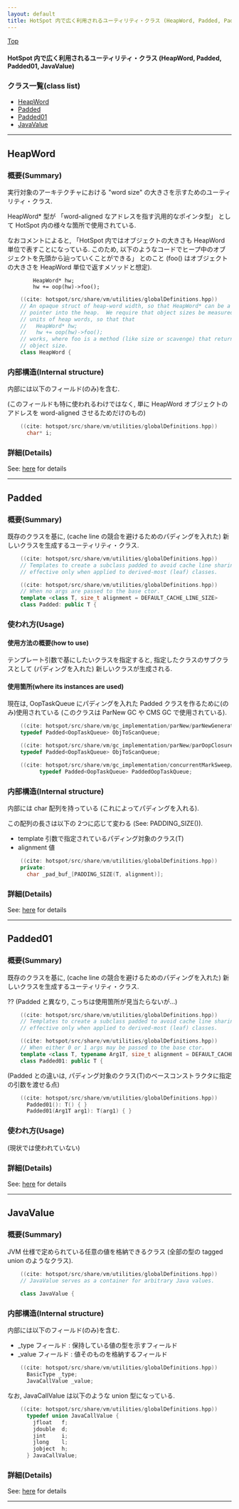 ```yaml
---
layout: default
title: HotSpot 内で広く利用されるユーティリティ・クラス (HeapWord, Padded, Padded01, JavaValue)
---
```

[Top](../index.html)

#### HotSpot 内で広く利用されるユーティリティ・クラス (HeapWord, Padded, Padded01, JavaValue)



### クラス一覧(class list)

  * [HeapWord](#noHW-OBwbR)
  * [Padded](#noGCRvC7dC)
  * [Padded01](#noQZ5cfE5T)
  * [JavaValue](#noUzZmfIAm)


---
## <a name="noHW-OBwbR" id="noHW-OBwbR">HeapWord</a>

### 概要(Summary)
実行対象のアーキテクチャにおける "word size" の大きさを示すためのユーティリティ・クラス.

HeapWord* 型が 「word-aligned なアドレスを指す汎用的なポインタ型」 として HotSpot 内の様々な箇所で使用されている.

なおコメントによると, 
「HotSpot 内ではオブジェクトの大きさも HeapWord 単位で表すことになっている.
このため, 以下のようなコードでヒープ中のオブジェクトを先頭から辿っていくことができる」 とのこと
(foo() はオブジェクトの大きさを HeapWord 単位で返すメソッドと想定).

            HeapWord* hw;
            hw += oop(hw)->foo();


```cpp
    ((cite: hotspot/src/share/vm/utilities/globalDefinitions.hpp))
    // An opaque struct of heap-word width, so that HeapWord* can be a generic
    // pointer into the heap.  We require that object sizes be measured in
    // units of heap words, so that that
    //   HeapWord* hw;
    //   hw += oop(hw)->foo();
    // works, where foo is a method (like size or scavenge) that returns the
    // object size.
    class HeapWord {
```

### 内部構造(Internal structure)
内部には以下のフィールド(のみ)を含む.

(このフィールドも特に使われるわけではなく, 単に HeapWord オブジェクトのアドレスを word-aligned させるためだけのもの)


```cpp
    ((cite: hotspot/src/share/vm/utilities/globalDefinitions.hpp))
      char* i;
```




### 詳細(Details)
See: [here](../doxygen/classHeapWord.html) for details

---
## <a name="noGCRvC7dC" id="noGCRvC7dC">Padded</a>

### 概要(Summary)
既存のクラスを基に, (cache line の競合を避けるためのパディングを入れた) 新しいクラスを生成するユーティリティ・クラス.


```cpp
    ((cite: hotspot/src/share/vm/utilities/globalDefinitions.hpp))
    // Templates to create a subclass padded to avoid cache line sharing.  These are
    // effective only when applied to derived-most (leaf) classes.
```


```cpp
    ((cite: hotspot/src/share/vm/utilities/globalDefinitions.hpp))
    // When no args are passed to the base ctor.
    template <class T, size_t alignment = DEFAULT_CACHE_LINE_SIZE>
    class Padded: public T {
```


### 使われ方(Usage)
#### 使用方法の概要(how to use)
テンプレート引数で基にしたいクラスを指定すると,
指定したクラスのサブクラスとして (パディングを入れた) 新しいクラスが生成される.

#### 使用箇所(where its instances are used)
現在は, OopTaskQueue にパディングを入れた Padded<OopTaskQueue> クラスを作るために(のみ)使用されている
(このクラスは ParNew GC や CMS GC で使用されている).


```cpp
    ((cite: hotspot/src/share/vm/gc_implementation/parNew/parNewGeneration.hpp))
    typedef Padded<OopTaskQueue> ObjToScanQueue;
```


```cpp
    ((cite: hotspot/src/share/vm/gc_implementation/parNew/parOopClosures.hpp))
    typedef Padded<OopTaskQueue> ObjToScanQueue;
```


```cpp
    ((cite: hotspot/src/share/vm/gc_implementation/concurrentMarkSweep/concurrentMarkSweepGeneration.cpp))
          typedef Padded<OopTaskQueue> PaddedOopTaskQueue;
```

### 内部構造(Internal structure)
内部には char 配列を持っている (これによってパディングを入れる).

この配列の長さは以下の 2つに応じて変わる (See: PADDING_SIZE()).

* template 引数で指定されているパディング対象のクラス(T)
* alignment 値


```cpp
    ((cite: hotspot/src/share/vm/utilities/globalDefinitions.hpp))
    private:
      char _pad_buf_[PADDING_SIZE(T, alignment)];
```




### 詳細(Details)
See: [here](../doxygen/classPadded.html) for details

---
## <a name="noQZ5cfE5T" id="noQZ5cfE5T">Padded01</a>

### 概要(Summary)
既存のクラスを基に, (cache line の競合を避けるためのパディングを入れた) 新しいクラスを生成するユーティリティ・クラス.

?? (Padded と異なり, こっちは使用箇所が見当たらないが...)


```cpp
    ((cite: hotspot/src/share/vm/utilities/globalDefinitions.hpp))
    // Templates to create a subclass padded to avoid cache line sharing.  These are
    // effective only when applied to derived-most (leaf) classes.
```


```cpp
    ((cite: hotspot/src/share/vm/utilities/globalDefinitions.hpp))
    // When either 0 or 1 args may be passed to the base ctor.
    template <class T, typename Arg1T, size_t alignment = DEFAULT_CACHE_LINE_SIZE>
    class Padded01: public T {
```

(Padded との違いは, パディング対象のクラス(T)のベースコンストラクタに指定の引数を渡せる点)


```cpp
    ((cite: hotspot/src/share/vm/utilities/globalDefinitions.hpp))
      Padded01(): T() { }
      Padded01(Arg1T arg1): T(arg1) { }
```

### 使われ方(Usage)
(現状では使われていない)




### 詳細(Details)
See: [here](../doxygen/classPadded01.html) for details

---
## <a name="noUzZmfIAm" id="noUzZmfIAm">JavaValue</a>

### 概要(Summary)
JVM 仕様で定められている任意の値を格納できるクラス
(全部の型の tagged union のようなクラス).


```cpp
    ((cite: hotspot/src/share/vm/utilities/globalDefinitions.hpp))
    // JavaValue serves as a container for arbitrary Java values.
    
    class JavaValue {
```

### 内部構造(Internal structure)
内部には以下のフィールド(のみ)を含む.

* _type フィールド : 保持している値の型を示すフィールド
* _value フィールド : 値そのものを格納するフィールド


```cpp
    ((cite: hotspot/src/share/vm/utilities/globalDefinitions.hpp))
      BasicType _type;
      JavaCallValue _value;
```

なお, JavaCallValue は以下のような union 型になっている.


```cpp
    ((cite: hotspot/src/share/vm/utilities/globalDefinitions.hpp))
      typedef union JavaCallValue {
        jfloat   f;
        jdouble  d;
        jint     i;
        jlong    l;
        jobject  h;
      } JavaCallValue;
```




### 詳細(Details)
See: [here](../doxygen/classJavaValue.html) for details

---
